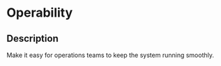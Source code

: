 # Operability

## Description

Make it easy for operations teams to keep the system running smoothly.
